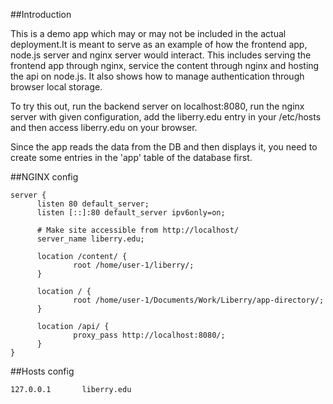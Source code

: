 ##Introduction

This is a demo app which may or may not be included in the actual deployment.It is meant to serve as an example of how the frontend app, node.js server and nginx server would interact. This includes serving the frontend app through nginx, service the content through nginx and hosting the api on node.js. It also shows how to manage authentication through browser local storage.

To try this out, run the backend server on localhost:8080, run the nginx server with given configuration, add the liberry.edu entry in your /etc/hosts and then access liberry.edu on your browser.

Since the app reads the data from the DB and then displays it, you need to create some entries in the 'app' table of the database first.

##NGINX config

    server {
          listen 80 default_server;
          listen [::]:80 default_server ipv6only=on;
  
          # Make site accessible from http://localhost/
          server_name liberry.edu;
  
          location /content/ {
                  root /home/user-1/liberry/;
          }
  
          location / {
                  root /home/user-1/Documents/Work/Liberry/app-directory/;
          }
  
          location /api/ {
                  proxy_pass http://localhost:8080/;
          }
    }

##Hosts config

    127.0.0.1       liberry.edu


